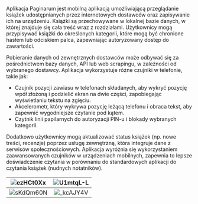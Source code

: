 Aplikacja Paginarum jest mobilną aplikacją umożliwiającą przeglądanie książek udostępnianych przez internetowych dostawców oraz zapisywanie ich na urządzeniu. Książki są przechowywane w lokalnej bazie danych, w której znajduje się cała treść wraz z rozdziałami. Użytkownicy mogą przypisywać książki do określonych kategorii, które mogą być chronione hasłem lub odciskiem palca, zapewniając autoryzowany dostęp do zawartości.

Pobieranie danych od zewnętrznych dostawców może odbywać się za pośrednictwem bazy danych, API lub web scrapingu, w zależności od wybranego dostawcy. Aplikacja wykorzystuje różne czujniki w telefonie, takie jak:

- Czujnik pozycji zawiasu w telefonach składanych, aby wykryć pozycję wpół złożoną i podzielić ekran na dwie części, zapobiegając wyświetlaniu tekstu na zgięciu.
- Akcelerometr, który wykrywa pozycję leżącą telefonu i obraca tekst, aby zapewnić wygodniejsze czytanie pod kątem.
- Czytnik linii papilarnych do autoryzacji PIN-u i blokady wybranych kategorii.

Dodatkowo użytkownicy mogą aktualizować status książek (np. nowe treści, recenzje) poprzez usługę zewnętrzną, która integruje dane z serwisów społecznościowych.
Aplikacja wyróżnia się wykorzystaniem zaawansowanych czujników w urządzeniach mobilnych, zapewnia to lepsze doświadczenie czytania w porównaniu do standardowych aplikacji do czytania książek (nudnych notatników).

| ![ezHCt0Xx](https://github.com/Kzazagzo/Paginarum/assets/76539599/31ac0996-5e5d-468f-9b79-d11b5d09c581) | ![U1mtqL-L](https://github.com/Kzazagzo/Paginarum/assets/76539599/7283971f-899f-42ff-8cf4-421ad9ebf1fd) |
|:------------------------------------------------------------------------------------------------------:|:------------------------------------------------------------------------------------------------------:|
| ![sKdQm60N](https://github.com/Kzazagzo/Paginarum/assets/76539599/e1826b64-8f1d-4aa0-a178-0215e2c1f827) | ![_kcAJY4V](https://github.com/Kzazagzo/Paginarum/assets/76539599/5267cd8f-0eec-4482-a635-ecb7e702b400) |
